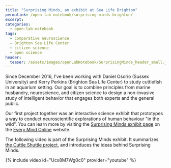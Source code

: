 ```yaml
---
title: "Surprising Minds, an exhibit at Sea Life Brighton"
permalink: /open-lab-notebook/surprising-minds-brighton/
excerpt: 
categories:
  - open-lab-notebook
tags:
  - comparative neuroscience
  - Brighton Sea Life Center
  - citizen science
  - open science
header:
  teaser: /assets/images/openLabNotebook/SurprisingMinds_header_small.jpg
---
```


Since December 2016, I've been working with Daniel Osorio (Sussex University) and Kerry Perkins (Brighton Sea Life Center) to study cuttlefish in an aquarium setting. Our goal is to combine principles from marine husbandry, neuroscience, and citizen science to design a non-invasive study of intelligent behavior that engages both experts and the general public. 

Our first project together was an interactive science exhibit that prototypes a way to conduct neuroscientific explorations of human behaviour "in the wild". You can learn more by visiting the [Surprising Minds exhibit page](http://www.everymind.online/projects/surprising-minds/) on the [Every Mind Online](www.everymind.online) website. 

The following video is part of the Surprising Minds exhibit. It summarizes [the Cuttle Shuttle project](http://www.danbeekim.org/open-lab-notebook/cuttlefish-hunting-behavior/), and introduces the ideas behind Surprising Minds. 

{% include video id="Ucx8M7Wg0c0" provider="youtube" %}
